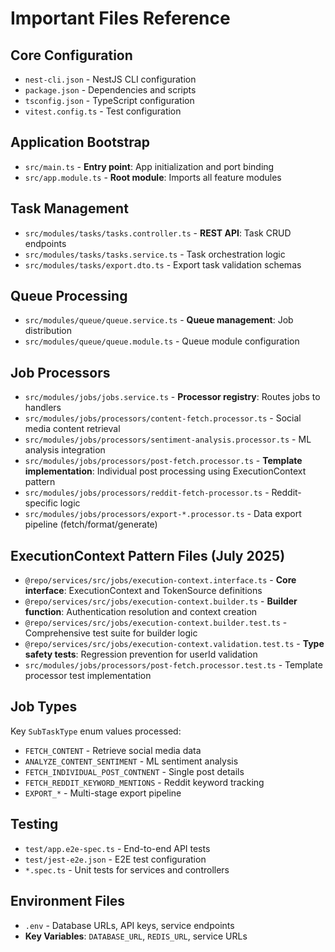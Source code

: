 # Important Files Reference

## Core Configuration
- `nest-cli.json` - NestJS CLI configuration
- `package.json` - Dependencies and scripts
- `tsconfig.json` - TypeScript configuration
- `vitest.config.ts` - Test configuration

## Application Bootstrap
- `src/main.ts` - **Entry point**: App initialization and port binding
- `src/app.module.ts` - **Root module**: Imports all feature modules

## Task Management
- `src/modules/tasks/tasks.controller.ts` - **REST API**: Task CRUD endpoints
- `src/modules/tasks/tasks.service.ts` - Task orchestration logic
- `src/modules/tasks/export.dto.ts` - Export task validation schemas

## Queue Processing
- `src/modules/queue/queue.service.ts` - **Queue management**: Job distribution
- `src/modules/queue/queue.module.ts` - Queue module configuration

## Job Processors
- `src/modules/jobs/jobs.service.ts` - **Processor registry**: Routes jobs to handlers
- `src/modules/jobs/processors/content-fetch.processor.ts` - Social media content retrieval
- `src/modules/jobs/processors/sentiment-analysis.processor.ts` - ML analysis integration
- `src/modules/jobs/processors/post-fetch.processor.ts` - **Template implementation**: Individual post processing using ExecutionContext pattern
- `src/modules/jobs/processors/reddit-fetch-processor.ts` - Reddit-specific logic
- `src/modules/jobs/processors/export-*.processor.ts` - Data export pipeline (fetch/format/generate)

## ExecutionContext Pattern Files (July 2025)
- `@repo/services/src/jobs/execution-context.interface.ts` - **Core interface**: ExecutionContext and TokenSource definitions
- `@repo/services/src/jobs/execution-context.builder.ts` - **Builder function**: Authentication resolution and context creation
- `@repo/services/src/jobs/execution-context.builder.test.ts` - Comprehensive test suite for builder logic
- `@repo/services/src/jobs/execution-context.validation.test.ts` - **Type safety tests**: Regression prevention for userId validation
- `src/modules/jobs/processors/post-fetch.processor.test.ts` - Template processor test implementation

## Job Types
Key `SubTaskType` enum values processed:
- `FETCH_CONTENT` - Retrieve social media data
- `ANALYZE_CONTENT_SENTIMENT` - ML sentiment analysis
- `FETCH_INDIVIDUAL_POST_CONTNENT` - Single post details
- `FETCH_REDDIT_KEYWORD_MENTIONS` - Reddit keyword tracking
- `EXPORT_*` - Multi-stage export pipeline

## Testing
- `test/app.e2e-spec.ts` - End-to-end API tests
- `test/jest-e2e.json` - E2E test configuration
- `*.spec.ts` - Unit tests for services and controllers

## Environment Files
- `.env` - Database URLs, API keys, service endpoints
- **Key Variables**: `DATABASE_URL`, `REDIS_URL`, service URLs
